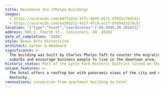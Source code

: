 ```yaml
---
title: Residence Inn (Phelps Building)
images:
  - https://ucarecdn.com/807fa21e-3ffc-4b05-9171-d7931c79d541/
  - https://ucarecdn.com/ea26b2c2-4217-4fc8-accf-0fd94d32c0c5/
location: '{"type":"Point","coordinates":[-84.5045,39.10165]}'
address: 506 E. Fourth St., Cincinnati, OH  45202
date_of_completion: "1926"
style: Beaux Arts Historicism
architect: Garber & Woodward
significance: >-
  The building was built by Charles Phelps Taft to counter the migration to the
  suburbs and encourage business people to live in the downtown area.
historic_status: Part of the Lytle Park Historic District listed on the NRHP in 1976.
unique_features: >-
  The hotel offers a rooftop bar with panoramic views of the city and northern
  Kentucky.
renovations: conversion from apartment building to hotel
---
```

